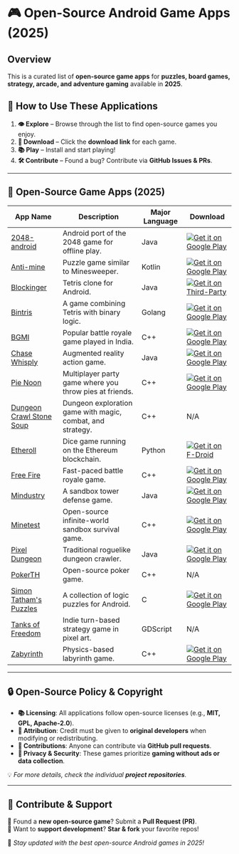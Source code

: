 # 🎮 Open-Source Android Game Apps (2025)

## Overview
This is a curated list of **open-source game apps** for **puzzles, board games, strategy, arcade, and adventure gaming** available in **2025**.

## 🔄 How to Use These Applications
1. **👁️ Explore** – Browse through the list to find open-source games you enjoy.
2. **💾 Download** – Click the **download link** for each game.
3. **📚 Play** – Install and start playing!
4. **🛠️ Contribute** – Found a bug? Contribute via **GitHub Issues & PRs**.

---

## 📂 **Open-Source Game Apps (2025)**

| App Name | Description | Major Language | Download |
|----------|------------|---------------|----------|
| [2048-android](https://github.com/uberspot/2048-android) | Android port of the 2048 game for offline play. | Java | [![Get it on Google Play](https://i.imgur.com/T9HnFlW.png)](https://play.google.com/store/apps/details?id=com.uberspot.a2048) |
| [Anti-mine](https://github.com/lucasnlm/antimine-android) | Puzzle game similar to Minesweeper. | Kotlin | [![Get it on Google Play](https://i.imgur.com/T9HnFlW.png)](https://play.google.com/store/apps/details?id=com.logical.minato) |
| [Blockinger](https://github.com/vocollapse/Blockinger) | Tetris clone for Android. | Java | [![Get it on Third-Party](http://i.imgur.com/ppYJYe5.png)](http://www.coolapk.com/game/org.blockinger.game) |
| [Bintris](https://github.com/lallassu/bintris) | A game combining Tetris with binary logic. | Golang | [![Get it on Google Play](https://i.imgur.com/T9HnFlW.png)](https://play.google.com/store/apps/details?id=go.lang.bintris) |
| [BGMI](https://www.battlegroundsmobileindia.com/) | Popular battle royale game played in India. | C++ | [![Get it on Google Play](https://i.imgur.com/T9HnFlW.png)](https://play.google.com/store/apps/details?id=com.pubg.imobile) |
| [Chase Whisply](https://github.com/tvbarthel/ChaseWhisplyProject) | Augmented reality action game. | Java | [![Get it on Google Play](https://i.imgur.com/T9HnFlW.png)](https://play.google.com/store/apps/details?id=fr.tvbarthel.games.chasewhisply) |
| [Pie Noon](https://github.com/google/pienoon) | Multiplayer party game where you throw pies at friends. | C++ | [![Get it on Google Play](https://i.imgur.com/T9HnFlW.png)](https://play.google.com/store/apps/details?id=com.google.fpl.pie_noon) |
| [Dungeon Crawl Stone Soup](https://github.com/crawl/crawl) | Dungeon exploration game with magic, combat, and strategy. | C++ | N/A |
| [Etheroll](https://github.com/AndreMiras/EtherollApp) | Dice game running on the Ethereum blockchain. | Python | [![Get it on F-Droid](https://f-droid.org/badge/get-it-on.png)](https://f-droid.org/app/com.github.andremiras.etheroll) |
| [Free Fire](https://www.ff.garena.com/) | Fast-paced battle royale game. | C++ | [![Get it on Google Play](https://i.imgur.com/T9HnFlW.png)](https://play.google.com/store/apps/details?id=com.dts.freefireth) |
| [Mindustry](https://github.com/Anuken/Mindustry) | A sandbox tower defense game. | Java | [![Get it on Google Play](https://i.imgur.com/T9HnFlW.png)](https://play.google.com/store/apps/details?id=io.anuke.mindustry) |
| [Minetest](https://github.com/minetest/minetest) | Open-source infinite-world sandbox survival game. | C++ | [![Get it on Google Play](https://i.imgur.com/T9HnFlW.png)](https://play.google.com/store/apps/details?id=net.minetest.minetest) |
| [Pixel Dungeon](https://github.com/watabou/pixel-dungeon) | Traditional roguelike dungeon crawler. | Java | [![Get it on Google Play](https://i.imgur.com/T9HnFlW.png)](https://play.google.com/store/apps/details?id=com.watabou.pixeldungeon) |
| [PokerTH](https://github.com/pokerth/pokerth) | Open-source poker game. | C++ | N/A |
| [Simon Tatham's Puzzles](https://github.com/chrisboyle/sgtpuzzles) | A collection of logic puzzles for Android. | C | [![Get it on Google Play](https://i.imgur.com/T9HnFlW.png)](https://play.google.com/store/apps/details?id=name.boyle.chris.sgtpuzzles) |
| [Tanks of Freedom](https://github.com/w84death/Tanks-of-Freedom) | Indie turn-based strategy game in pixel art. | GDScript | N/A |
| [Zabyrinth](https://github.com/Zachacious/Zabyrinth) | Physics-based labyrinth game. | C++ | [![Get it on Google Play](https://i.imgur.com/T9HnFlW.png)](https://play.google.com/store/apps/details?id=com.EpicElf.Zabyrinth) |

---

## 🔒 Open-Source Policy & Copyright
- **📚 Licensing**: All applications follow open-source licenses (e.g., **MIT, GPL, Apache-2.0**).
- **🔗 Attribution**: Credit must be given to **original developers** when modifying or redistributing.
- **🔧 Contributions**: Anyone can contribute via **GitHub pull requests**.
- **🔐 Privacy & Security**: These games prioritize **gaming without ads or data collection**.

💡 _For more details, check the individual **project repositories**._

---

## 🌟 Contribute & Support
🔹 Found a **new open-source game**? Submit a **Pull Request (PR)**.  
🔹 Want to **support development**? **Star & fork** your favorite repos!  

🚀 _Stay updated with the best open-source Android games in 2025!_
